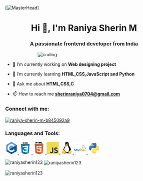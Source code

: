 [![MasterHead](https://gifdb.com/images/high/code-running-typing-hacking-cxndn71tvntslswj.gif)]

<h1 align="center">Hi 👋, I'm Raniya Sherin M</h1>

<h3 align="center">A passionate frontend developer from India</h3>
<img align="right" alt="coding" width="400" src="https://i.gifer.com/origin/cf/cf95f54d66e86b735a6a549deb92c993_w200.gif">

<p align="left"> <a href="https://twitter.com/" target="blank"><img src="https://img.shields.io/twitter/follow/?logo=twitter&style=for-the-badge" alt="" /></a> </p>

- 🔭 I’m currently working on **Web designing project**

- 🌱 I’m currently learning **HTML,CSS,JavaScript and Python**

- 💬 Ask me about **HTML,CSS,C**

- 📫 How to reach me **sherinraniya0704@gmail.com**

<h3 align="left">Connect with me:</h3>
<p align="left">
<a href="https://linkedin.com/in/raniya-sherin-m-b845092a9" target="blank"><img align="center" src="https://raw.githubusercontent.com/rahuldkjain/github-profile-readme-generator/master/src/images/icons/Social/linked-in-alt.svg" alt="raniya-sherin-m-b845092a9" height="30" width="40" /></a>
</p>

<h3 align="left">Languages and Tools:</h3>
<p align="left"> <a href="https://www.cprogramming.com/" target="_blank" rel="noreferrer"> <img src="https://raw.githubusercontent.com/devicons/devicon/master/icons/c/c-original.svg" alt="c" width="40" height="40"/> </a> <a href="https://www.w3schools.com/css/" target="_blank" rel="noreferrer"> <img src="https://raw.githubusercontent.com/devicons/devicon/master/icons/css3/css3-original-wordmark.svg" alt="css3" width="40" height="40"/> </a> <a href="https://www.w3.org/html/" target="_blank" rel="noreferrer"> <img src="https://raw.githubusercontent.com/devicons/devicon/master/icons/html5/html5-original-wordmark.svg" alt="html5" width="40" height="40"/> </a> <a href="https://developer.mozilla.org/en-US/docs/Web/JavaScript" target="_blank" rel="noreferrer"> <img src="https://raw.githubusercontent.com/devicons/devicon/master/icons/javascript/javascript-original.svg" alt="javascript" width="40" height="40"/> </a> <a href="https://www.linux.org/" target="_blank" rel="noreferrer"> <img src="https://raw.githubusercontent.com/devicons/devicon/master/icons/linux/linux-original.svg" alt="linux" width="40" height="40"/> </a> <a href="https://www.mysql.com/" target="_blank" rel="noreferrer"> <img src="https://raw.githubusercontent.com/devicons/devicon/master/icons/mysql/mysql-original-wordmark.svg" alt="mysql" width="40" height="40"/> </a> <a href="https://www.python.org" target="_blank" rel="noreferrer"> <img src="https://raw.githubusercontent.com/devicons/devicon/master/icons/python/python-original.svg" alt="python" width="40" height="40"/> </a> </p>

<p><img align="left" src="https://github-readme-stats.vercel.app/api/top-langs?username=raniyasherin123&show_icons=true&locale=en&layout=compact" alt="raniyasherin123" /></p>

<p>&nbsp;<img align="center" src="https://github-readme-stats.vercel.app/api?username=raniyasherin123&show_icons=true&locale=en" alt="raniyasherin123" /></p>

<p><img align="center" src="https://github-readme-streak-stats.herokuapp.com/?user=raniyasherin123&" alt="raniyasherin123" /></p>

